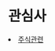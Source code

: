 <!DOCTYPE html>
<html>
<head>
 <meta charset = "utf-8">
				
<title>김민균</title>
</head>
<body>

<h1>관심사</h1>
 <li><a href ="https://gngnals.github.io/kim/1.html"> 주식관련</a></li>


</body>
</html>



